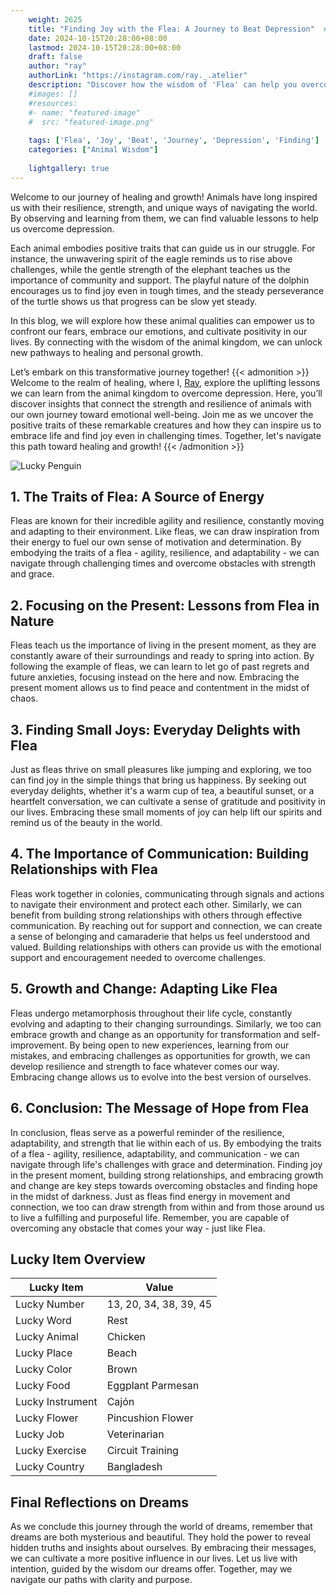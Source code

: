 ```yaml
---
    weight: 2625
    title: "Finding Joy with the Flea: A Journey to Beat Depression"  # Assuming 'title' column exists
    date: 2024-10-15T20:28:00+08:00
    lastmod: 2024-10-15T20:28:00+08:00
    draft: false
    author: "ray"
    authorLink: "https://instagram.com/ray._.atelier"
    description: "Discover how the wisdom of 'Flea' can help you overcome depression and find joy in your life journey."
    #images: []
    #resources:
    #- name: "featured-image"
    #  src: "featured-image.png"
    
    tags: ['Flea', 'Joy', 'Beat', 'Journey', 'Depression', 'Finding']
    categories: ["Animal Wisdom"]
    
    lightgallery: true
---
```

    
Welcome to our journey of healing and growth! Animals have long inspired us with their resilience, strength, and unique ways of navigating the world. By observing and learning from them, we can find valuable lessons to help us overcome depression.

Each animal embodies positive traits that can guide us in our struggle. For instance, the unwavering spirit of the eagle reminds us to rise above challenges, while the gentle strength of the elephant teaches us the importance of community and support. The playful nature of the dolphin encourages us to find joy even in tough times, and the steady perseverance of the turtle shows us that progress can be slow yet steady.

In this blog, we will explore how these animal qualities can empower us to confront our fears, embrace our emotions, and cultivate positivity in our lives. By connecting with the wisdom of the animal kingdom, we can unlock new pathways to healing and personal growth.

Let’s embark on this transformative journey together!
{{< admonition >}}
Welcome to the realm of healing, where I, [Ray](https://instagram.com/ray._.atelier), explore the uplifting lessons we can learn from the animal kingdom to overcome depression. Here, you’ll discover insights that connect the strength and resilience of animals with our own journey toward emotional well-being. Join me as we uncover the positive traits of these remarkable creatures and how they can inspire us to embrace life and find joy even in challenging times. Together, let's navigate this path toward healing and growth!
{{< /admonition >}}

![Lucky Penguin](https://cdn.pixabay.com/photo/2024/09/07/02/34/penguins-9028827_1280.jpg "Lucky Penguin")

## 1. The Traits of Flea: A Source of Energy
Fleas are known for their incredible agility and resilience, constantly moving and adapting to their environment. Like fleas, we can draw inspiration from their energy to fuel our own sense of motivation and determination. By embodying the traits of a flea - agility, resilience, and adaptability - we can navigate through challenging times and overcome obstacles with strength and grace.

## 2. Focusing on the Present: Lessons from Flea in Nature
Fleas teach us the importance of living in the present moment, as they are constantly aware of their surroundings and ready to spring into action. By following the example of fleas, we can learn to let go of past regrets and future anxieties, focusing instead on the here and now. Embracing the present moment allows us to find peace and contentment in the midst of chaos.

## 3. Finding Small Joys: Everyday Delights with Flea
Just as fleas thrive on small pleasures like jumping and exploring, we too can find joy in the simple things that bring us happiness. By seeking out everyday delights, whether it's a warm cup of tea, a beautiful sunset, or a heartfelt conversation, we can cultivate a sense of gratitude and positivity in our lives. Embracing these small moments of joy can help lift our spirits and remind us of the beauty in the world.

## 4. The Importance of Communication: Building Relationships with Flea
Fleas work together in colonies, communicating through signals and actions to navigate their environment and protect each other. Similarly, we can benefit from building strong relationships with others through effective communication. By reaching out for support and connection, we can create a sense of belonging and camaraderie that helps us feel understood and valued. Building relationships with others can provide us with the emotional support and encouragement needed to overcome challenges.

## 5. Growth and Change: Adapting Like Flea
Fleas undergo metamorphosis throughout their life cycle, constantly evolving and adapting to their changing surroundings. Similarly, we too can embrace growth and change as an opportunity for transformation and self-improvement. By being open to new experiences, learning from our mistakes, and embracing challenges as opportunities for growth, we can develop resilience and strength to face whatever comes our way. Embracing change allows us to evolve into the best version of ourselves.

## 6. Conclusion: The Message of Hope from Flea
In conclusion, fleas serve as a powerful reminder of the resilience, adaptability, and strength that lie within each of us. By embodying the traits of a flea - agility, resilience, adaptability, and communication - we can navigate through life's challenges with grace and determination. Finding joy in the present moment, building strong relationships, and embracing growth and change are key steps towards overcoming obstacles and finding hope in the midst of darkness. Just as fleas find energy in movement and connection, we too can draw strength from within and from those around us to live a fulfilling and purposeful life. Remember, you are capable of overcoming any obstacle that comes your way - just like Flea.


## Lucky Item Overview
| Lucky Item          | Value              |
|---------------|--------------------|
| Lucky Number        | 13, 20, 34, 38, 39, 45  |
| Lucky Word          | Rest |
| Lucky Animal        | Chicken |
| Lucky Place         | Beach     |
| Lucky Color         | Brown     |
| Lucky Food          | Eggplant Parmesan      |
| Lucky Instrument    | Cajón |
| Lucky Flower        | Pincushion Flower    |
| Lucky Job           | Veterinarian       |
| Lucky Exercise      | Circuit Training  |
| Lucky Country       | Bangladesh    |


##  Final Reflections on Dreams

As we conclude this journey through the world of dreams, remember that dreams are both mysterious and beautiful. They hold the power to reveal hidden truths and insights about ourselves. By embracing their messages, we can cultivate a more positive influence in our lives. Let us live with intention, guided by the wisdom our dreams offer. Together, may we navigate our paths with clarity and purpose.
